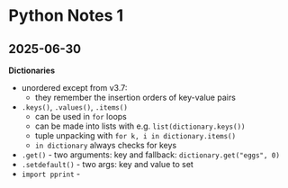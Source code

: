 # Python Notes 1
## 2025-06-30
**Dictionaries**
- unordered except from v3.7:
	- they remember the insertion orders of key-value pairs
- `.keys()`, `.values()`, `.items()`
	- can be used in `for` loops
	- can be made into lists with e.g. `list(dictionary.keys())`
	- tuple unpacking with `for k, i in dictionary.items()`
	- `in dictionary` always checks for keys
- `.get()` - two arguments: key and fallback: `dictionary.get("eggs", 0)`
- `.setdefault()` - two args: key and value to set
- `import pprint` - 